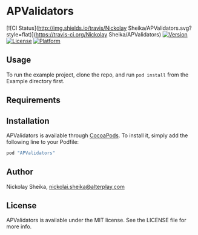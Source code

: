 # APValidators

[![CI Status](http://img.shields.io/travis/Nickolay Sheika/APValidators.svg?style=flat)](https://travis-ci.org/Nickolay Sheika/APValidators)
[![Version](https://img.shields.io/cocoapods/v/APValidators.svg?style=flat)](http://cocoapods.org/pods/APValidators)
[![License](https://img.shields.io/cocoapods/l/APValidators.svg?style=flat)](http://cocoapods.org/pods/APValidators)
[![Platform](https://img.shields.io/cocoapods/p/APValidators.svg?style=flat)](http://cocoapods.org/pods/APValidators)

## Usage

To run the example project, clone the repo, and run `pod install` from the Example directory first.

## Requirements

## Installation

APValidators is available through [CocoaPods](http://cocoapods.org). To install
it, simply add the following line to your Podfile:

```ruby
pod "APValidators"
```

## Author

Nickolay Sheika, nickolai.sheika@alterplay.com

## License

APValidators is available under the MIT license. See the LICENSE file for more info.
